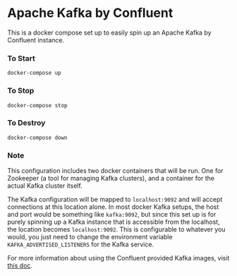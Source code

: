 # Apache Kafka by Confluent

This is a docker compose set up to easily spin up an Apache Kafka by Confluent instance.

### To Start

```
docker-compose up
```

### To Stop

```
docker-compose stop
```

### To Destroy

```
docker-compose down
```

### Note

This configuration includes two docker containers that will be run. One for Zookeeper (a tool for managing Kafka clusters), and a container for the actual Kafka cluster itself.

The Kafka configuration will be mapped to `localhost:9092` and will accept connections at this location alone. In most docker Kafka setups, the host and port would be something like `kafka:9092`, but since this set up is for purely spinning up a Kafka instance that is accessible from the localhost, the location becomes `localhost:9092`. This is configurable to whatever you would, you just need to change the environment variable `KAFKA_ADVERTISED_LISTENERS` for the
Kafka service.

For more information about using the Confluent provided Kafka images, visit [this doc](https://docs.confluent.io/current/installation/docker/docs/config-reference.html).
